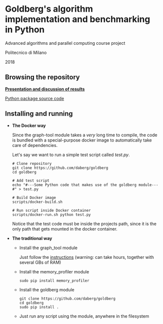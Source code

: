 # Goldberg's algorithm implementation and benchmarking in Python

Advanced algorithms and parallel computing course project

Politecnico di Milano

2018

## Browsing the repository

[**Presentation and discussion of results**](/results.pdf)

[Python package source code](/goldberg)

## Installing and running

* **The Docker way**

  Since the graph-tool module takes a *very* long time to compile, the code is bundled with a special-purpose docker image to automatically take care of dependencies.

  Let's say we want to run a simple test script called *test.py*.

  ```shell
  # Clone repository
  git clone https://github.com/daberg/goldberg
  cd goldberg

  # Add test script
  echo "#---Some Python code that makes use of the goldberg module---#" > test.py

  # Build Docker image
  scripts/docker-build.sh

  # Run script inside Docker container
  scripts/docker-run.sh python test.py
  ```

  Notice that the test code must be inside the projects path, since it is the only path that gets mounted in the docker container.

* **The traditional way**

  * Install the graph_tool module

    Just follow the [instructions](https://git.skewed.de/count0/graph-tool/wikis/installation-instructions) (warning: can take hours, together with several GBs of RAM)

  * Install the memory_profiler module

    ```shell
    sudo pip install memory_profiler
    ```

  * Install the goldberg module

    ```shell
    git clone https://github.com/daberg/goldberg
    cd goldberg
    sudo pip install .
    ```

  * Just run any script using the module, anywhere in the filesystem
